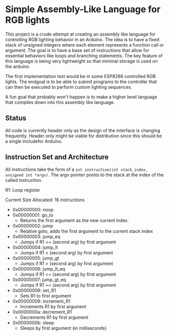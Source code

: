 # Simple Assembly-Like Language for RGB lights

This project is a crude attempt at creating an assembly like language for controlling RGB lighting behavior in an Arduino. The idea is to have a fixed stack of unsigned integers where each element represents a function call or argument. The goal is to have a base set of instructions that allow for essential behaviors like loops and branching statements. The key feature of this language is being very lightweight so that minimal storage is used on the arduino. 

The first implementation test would be in some ESP8266 controlled RGB lights. The endgoal is to be able to submit programs to the controller that can then be executed to perform custom lighting sequences. 

A fun goal that probably won't happen is to make a higher level language that compiles down into this assembly like language.

## Status

All code is currently header only as the design of the interface is changing frequently. Header only might be viable for distribution since this should be a single includefor Arduino.

## Instruction Set and Architecture


All instructions take the form of a `int instruction(int stack_index, unsigned int *argv)`. The argv pointer points to the stack at the index of the called instruction.

R1: Loop register

Current Size Allocated: 16 instructions

 - 0x00000000: noop
 - 0x00000001: go_to
   - Returns the first argument as the new current index.
 - 0x00000002: jump
   - Relative goto, adds the first argument to the current stack index
 - 0x00000003: jump_eq
   - Jumps if R1 == (second arg) by first argument
 - 0x00000004: jump_lt
   - Jumps if R1 < (second arg) by first argument
 - 0x00000005: jump_gt
   - Jumps if R1 > (second arg) by first argument
 - 0x00000006: jump_lt_eq
   - Jumps if R1 <= (second arg) by first argument
 - 0x00000007: jump_gt_eq
   - Jumps if R1 >= (second arg) by first argument
 - 0x00000008: set_R1
   - Sets R1 to first argument
 - 0x00000009: increment_R1
   - Increments R1 by first argument
 - 0x0000000a: decrement_R1
   - Decrements R1 by first argument
 - 0x0000000b: sleep
   - Sleeps by first argument (in milliseconds)

 

